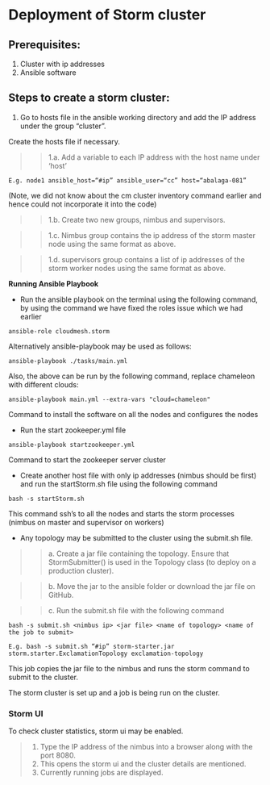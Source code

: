 # Deployment of Storm cluster 

## Prerequisites:
1. Cluster with ip addresses
2. Ansible software

## Steps to create a storm cluster:
1. Go to hosts file in the ansible working directory and add the IP address under the group “cluster”. 

Create the hosts file if necessary.
>> 1.a. Add a variable to each IP address with the host name under ‘host’

```
E.g. node1 ansible_host=“#ip” ansible_user=“cc” host=“abalaga-081”
```
(Note, we did not know about the cm cluster inventory command earlier and hence could not incorporate it into the code)
>> 1.b. Create two new groups, nimbus and supervisors.

>> 1.c. Nimbus group contains the ip address of the storm master node using the same format as above.

>> 1.d. supervisors group contains a list of ip addresses of the storm worker nodes using the same format as above.

__Running Ansible Playbook__

*  Run the ansible playbook on the terminal using the following command, by using the command we have fixed the roles issue which we had earlier
```
ansible-role cloudmesh.storm
```
Alternatively  ansible-playbook may be used as follows:
```
ansible-playbook ./tasks/main.yml
```
Also, the above can be run by the following command, replace chameleon with different clouds:
```
ansible-playbook main.yml --extra-vars "cloud=chameleon"
```

Command to install the software on all the nodes and configures the nodes

* Run the start zookeeper.yml file
```
ansible-playbook startzookeeper.yml
```
Command to start the zookeeper server cluster

* Create another host file with only ip addresses (nimbus should be first) and run the startStorm.sh file using the following command
```
bash -s startStorm.sh
```
This command ssh’s to all the nodes and starts the storm processes (nimbus on master and supervisor on workers)

* Any topology may be submitted to the cluster using the submit.sh file.
>> a. Create a jar file containing the topology. Ensure that StormSubmitter() is used in the Topology class (to deploy on a production cluster).

>> b. Move the jar to the ansible folder or download the jar file on GitHub.

>> c. Run the submit.sh file with the following command
```
bash -s submit.sh <nimbus ip> <jar file> <name of topology> <name of the job to submit>
```
```
E.g. bash -s submit.sh “#ip” storm-starter.jar storm.starter.ExclamationTopology exclamation-topology
```
This job copies the jar file to the nimbus and runs the storm command to submit to the cluster.

The storm cluster is set up and a job is being run on the cluster.

### Storm UI
To check cluster statistics, storm ui may be enabled.
> 1. Type the IP address of the nimbus into a browser along with the port 8080.
> 2. This opens the storm ui and the cluster details are mentioned.
> 3. Currently running jobs are displayed.

